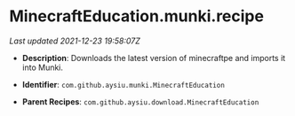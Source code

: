 # MinecraftEducation.munki.recipe

_Last updated 2021-12-23 19:58:07Z_

- **Description**: Downloads the latest version of minecraftpe and imports it into Munki.

- **Identifier**: `com.github.aysiu.munki.MinecraftEducation`

- **Parent Recipes**: `com.github.aysiu.download.MinecraftEducation`